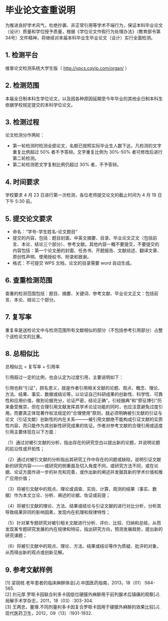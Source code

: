 # 毕业论文查重说明

为推进良好学术风气，杜绝抄袭、非正常引用等学术不端行为，保证本科毕业论文（设计）质量和学位授予质量，根据《学位论文作假行为处理办法》（教育部令第34号）文件精神，将继续对本届本科毕业生毕业论文（设计）实行全面检测。

## 1. 检测平台

维普论文检测系统大学生版（ http://vpcs.cqvip.com/organ/ ）

## 2. 检测范围

本届全日制本科生学位论文，以及因各种原因延期至今年毕业的其他全日制本科生依据学校规定提交的本科学位论文。

## 3. 检测过程

论文检测分作两轮：
- 第一轮检测时检测全部论文，名额已按照实际毕业生人数下达，凡检测的文字重复比例超过 50% 者不予答辩。文字重复比例为 30%-50% 者可修改后进行第二轮检测。
- 第二轮检测若文字复制比例仍超过 30% 者，不予答辩。

## 4. 时间要求

学校要求 4 月 23 日进行第一次检测，各位老师提交论文的截止时间为 4 月 19 日下午 5:30 前。

## 5. 提交论文要求

- 命名：“学号-学生姓名-论文题目”
- 提交的内容，包括：题目封面、中英文摘要、目录、毕业论文正文（包括前言、本论、结论三个部分）、参考文献。其他内容一概不要提交，不要提交的内容包括：第一个论文册的封面、任务书、开题报告、文献综述、翻译文章、原创性声明、使用授权书、附录和致谢。
- 格式：不可提交 WPS 文档，论文的目录需要 word 自动生成。


## 6. 查重检测范围

查重的检测范围包括：题目、摘要、关键词、参考文献、毕业论文正文：包括前言、本论、结论三个部分。

## 7. 复写率

重复率是送检论文中与检测范围所有文献相似的部分（不包括参考引用部分）占整个送检论文的比重。

## 8. 总相似比

总相似比 = 复写率 + 引用率

引用超过一定的比例，也会认定为过度引用，主要说明如下：

引用也称“引证”，顾名思义，就是作者引用相关文献的论题、观点、概念、理论、方法、结果、事实、数据或结论等，以论证自己科研成果的创新性、科学性、可靠性和应用价值，做到论据充分，论证严密，结论正确“。引经据典”和“旁征博引”历来备受推崇，但在合理引用文献发挥其学术论证功能的同时，也应注意避免过度引用。而要真正体现著作权法规定的“合理使用”原则，就必须明确被引文献的引证与论文（引证文献）创新性的内在关系———被引用文献绝不能构成引证文献的实质性内容，而只能作为其创新性研究成果的佐证。作者对参考文献的合理引用或适度引用主要体现在以下方面：

（1）通过对被引文献的分析，指出存在的研究空白以提出新的论题，并说明论题的前沿性或开拓性；

（2）通过对被引文献的分析指出其研究工作中存在的问题或缺陷，说明引证文献新的研究内容———或研究的侧重面及切入角度不同，或研究方法不同，或在论据、论证方面作进一步的补充和完善，或作出新的阐述并发掘其新的学术价值和推广应用价值；

（3）将被引文献中的观点、理论或调查、实验、计算、观测的结果（事实、数据）作为本文立论、分析、阐述的论据、佐证或前提；

（4）将被引文献的理论、方法、结果或结论与引证文献的进行对比分析，分析其导致结果异同的影响因素，发现内在机理和规律特性；

（5）针对某专题研究对被引相关文献进行分析、评价、比较、归纳和总结，从而发现某专题研究发展的内在规律和特征，指出研究方向，预测发展趋势，提出新的研究课题；

（6）将被引文献中的观点、理论、方法、结果或结论等作为质疑、批评的对象，从而得出新的观点或创新见解。

## 9. 参考文献样例

[1] 梁锐枝.老年患者的临床麻醉体会[J].中国医药指南，2013，18（01）:564-565.  
[2] 刘元厚.罗哌卡因联合利多卡因低位硬膜外麻醉用于前列腺术后镇痛的观察[J].局解手术学杂志，2011，18（03）:303-304.  
[3] 王两忠，董理.不同剂量利多卡因复合罗哌卡因用于硬膜外麻醉的效果比较[J].现代医药卫生，2012，09（13）:1931-1932.  
